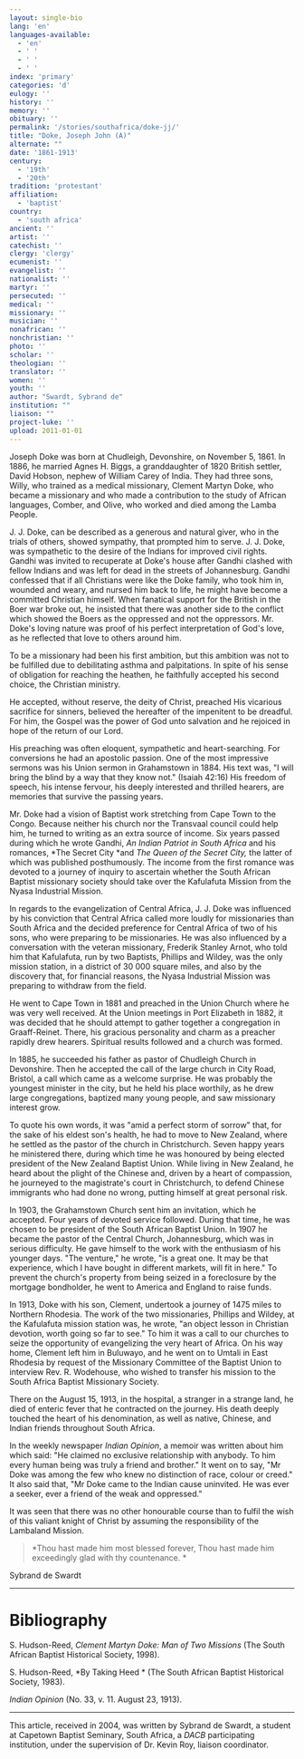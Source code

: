 ```yaml
---
layout: single-bio
lang: 'en'
languages-available:
  - 'en'
  - ' '
  - ' '
  - ' '
index: 'primary'
categories: 'd'
eulogy: ''
history: ''
memory: ''
obituary: ''
permalink: '/stories/southafrica/doke-jj/'
title: "Doke, Joseph John (A)"
alternate: ""
date: '1861-1913'
century:
  - '19th'
  - '20th'
tradition: 'protestant'
affiliation:
  - 'baptist'
country:
  - 'south africa'
ancient: ''
artist: ''
catechist: ''
clergy: 'clergy'
ecumenist: ''
evangelist: ''
nationalist: ''
martyr: ''
persecuted: ''
medical: ''
missionary: ''
musician: ''
nonafrican: ''
nonchristian: ''
photo: ''
scholar: ''
theologian: ''
translator: ''
women: ''
youth: ''
author: "Swardt, Sybrand de"
institution: ""
liaison: ""
project-luke: ''
upload: 2011-01-01
---
```




Joseph Doke was born at Chudleigh, Devonshire, on November 5, 1861.  In 1886, he
married Agnes H. Biggs, a granddaughter of 1820 British settler, David Hobson, nephew
of William Carey of India. They had three sons, Willy, who trained as a medical missionary,
Clement Martyn Doke, who became a missionary and who made a contribution to the study
of African languages, Comber, and Olive, who worked and died among the Lamba People.

J. J. Doke, can be described as a generous and natural giver, who in the trials of others, showed sympathy, that prompted him to serve. J. J. Doke, was sympathetic to the desire of the Indians for improved civil rights. Gandhi was invited to recuperate at Doke's house after Gandhi clashed with fellow Indians and was left for dead in the streets of Johannesburg. Gandhi confessed that if all Christians were like the Doke family, who took him in, wounded and weary, and nursed him back to life, he might have become a committed Christian himself.  When fanatical support for the British in the Boer war broke out, he insisted that there was another side to the conflict which showed the Boers as the oppressed and not the oppressors. Mr. Doke's loving nature was proof of his perfect interpretation of God's love, as he reflected that love to others around him.

To be a missionary had been his first ambition, but this ambition was not to be fulfilled due to debilitating asthma and palpitations. In spite of his sense of obligation for reaching the heathen, he faithfully accepted his second choice, the Christian ministry.

He accepted, without reserve, the deity of Christ, preached His vicarious sacrifice for sinners, believed the hereafter of the impenitent to be dreadful.  For him, the Gospel was the power of God unto salvation and he rejoiced in hope of the return of our Lord.

His preaching was often eloquent, sympathetic and heart-searching. For conversions he had an apostolic passion. One of the most impressive sermons was his Union sermon in Grahamstown in 1884. His text was, "I will bring the blind by a way that they know not." (Isaiah 42:16) His freedom of speech, his intense fervour, his deeply interested and thrilled hearers, are memories that survive the passing years.

Mr. Doke had a vision of Baptist work stretching from Cape Town to the Congo. Because neither his church nor the Transvaal council could help him, he turned to writing as an extra source of income. Six years passed during which he wrote Gandhi, *An Indian Patriot in South Africa* and his romances, *The Secret City *and *The Queen of the Secret City,* the latter of which was published posthumously. The income from the first romance was devoted to a journey of inquiry to ascertain whether the South African Baptist missionary society should take over the Kafulafuta Mission from the Nyasa Industrial Mission.

In regards to the evangelization of Central Africa, J. J. Doke was influenced by his conviction that Central Africa called more loudly for missionaries than South Africa and the decided preference for Central Africa of two of his sons, who were preparing to be missionaries.  He was also influenced by a conversation with the veteran missionary, Frederik Stanley Arnot, who told him that Kafulafuta, run by two Baptists, Phillips and Wildey, was the only mission station, in a district of 30 000 square miles, and also by the discovery that, for financial reasons, the Nyasa Industrial Mission was preparing to withdraw from the field.

He went to Cape Town in 1881 and preached in the Union Church where he was very well received. At the Union meetings in Port Elizabeth in 1882, it was decided that he should attempt to gather together a congregation in Graaff-Reinet.  There, his gracious personality and charm as a preacher rapidly drew hearers. Spiritual results followed and a church was formed.

In 1885, he succeeded his father as pastor of Chudleigh Church in Devonshire. Then he accepted the call of the large church in City Road, Bristol, a call which came as a welcome surprise. He was probably the youngest minister in the city, but he held his place worthily, as he drew large congregations, baptized many young people, and saw missionary interest grow.

To quote his own words, it was "amid a perfect storm of sorrow" that, for the sake of his eldest son's health, he had to move to New Zealand, where he settled as the pastor of the church in Christchurch. Seven happy years he ministered there, during which time he was honoured by being elected president of the New Zealand Baptist Union.  While living in New Zealand, he heard about the plight of the Chinese and, driven by a heart of compassion, he journeyed to the magistrate's court in Christchurch, to defend Chinese immigrants who had done no wrong, putting himself at great personal risk.

In 1903, the Grahamstown Church sent him an invitation, which he accepted. Four years of devoted service followed.  During that time, he was chosen to be president of the South African Baptist Union. In 1907 he became the pastor of the Central Church, Johannesburg, which was in serious difficulty. He gave himself to the work with the enthusiasm of his younger days. "The venture," he wrote, "is a great one. It may be that experience, which I have bought in different markets, will fit in here." To prevent the church's property from being seized in a foreclosure by the mortgage bondholder, he went to America and England to raise funds.

In 1913, Doke with his son, Clement, undertook a journey of 1475 miles to Northern Rhodesia. The work of the two missionaries, Phillips and Wildey, at the Kafulafuta mission station was, he wrote, "an object lesson in Christian devotion, worth going so far to see." To him it was a call to our churches to seize the opportunity of evangelizing the very heart of Africa. On his way home, Clement left him in Buluwayo, and he went on to Umtali in East Rhodesia by request of the Missionary Committee of the Baptist Union to interview Rev. R. Wodehouse, who wished to transfer his mission to the South Africa Baptist Missionary Society.

There on the August 15, 1913, in the hospital, a stranger in a strange land, he died of enteric fever that he contracted on the journey. His death deeply touched the heart of his denomination, as well as native, Chinese, and Indian friends throughout South Africa.

In the weekly newspaper *Indian Opinion*, a memoir was written about him which said: "He claimed no exclusive relationship with anybody. To him every human being was truly a friend and brother."  It went on to say, "Mr Doke was among the few who knew no distinction of race, colour or creed." It also said that, "Mr Doke came to the Indian cause uninvited. He was ever a seeker, ever a friend of the weak and oppressed."

It was seen that there was no other honourable course than to fulfil the wish of this valiant knight of Christ by assuming the responsibility of the Lambaland Mission.

> *Thou hast made him most blessed forever, Thou hast made him exceedingly glad with thy countenance.
> *

Sybrand de Swardt

---

# Bibliography

S. Hudson-Reed, *Clement Martyn Doke: Man of Two Missions* (The South
African Baptist Historical Society, 1998).

S. Hudson-Reed, *By Taking Heed * (The South African Baptist Historical Society,
1983).

*Indian Opinion* (No. 33, v. 11. August 23, 1913).

---

This article, received in 2004, was written by Sybrand de Swardt, a student at Capetown Baptist Seminary, South Africa, a *DACB* participating institution, under the supervision of Dr. Kevin Roy, liaison coordinator.
